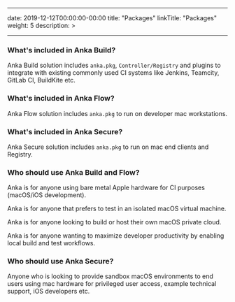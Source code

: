 

---
date: 2019-12-12T00:00:00-00:00
title: "Packages"
linkTitle: "Packages"
weight: 5
description: >
  
---



### What's included in Anka Build?
Anka Build solution includes `anka.pkg`, `Controller/Registry` and plugins to integrate with existing commonly used CI systems like Jenkins, Teamcity, GitLab CI, BuildKite etc.

### What's included in Anka Flow?
Anka Flow solution includes `anka.pkg` to run on developer mac workstations.

### What's included in Anka Secure?
Anka Secure solution includes `anka.pkg` to run on mac end clients and Registry.

### Who should use Anka Build and Flow?
Anka is for anyone using bare metal Apple hardware for CI purposes (macOS/iOS development).

Anka is for anyone that prefers to test in an isolated macOS virtual machine.

Anka is for anyone looking to build or host their own macOS private cloud.

Anka is for anyone wanting to maximize developer productivity by enabling local build and test workflows.

### Who should use Anka Secure?
Anyone who is looking to provide sandbox macOS environments to end users using mac hardware for privileged user access, example technical support, iOS developers etc.
